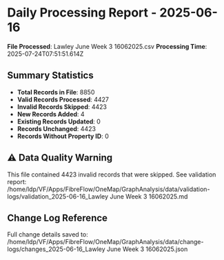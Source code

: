 # Daily Processing Report - 2025-06-16

**File Processed**: Lawley June Week 3 16062025.csv
**Processing Time**: 2025-07-24T07:51:51.614Z

## Summary Statistics

- **Total Records in File**: 8850
- **Valid Records Processed**: 4427
- **Invalid Records Skipped**: 4423
- **New Records Added**: 4
- **Existing Records Updated**: 0
- **Records Unchanged**: 4423
- **Records Without Property ID**: 0

## ⚠️ Data Quality Warning

This file contained 4423 invalid records that were skipped.
See validation report: /home/ldp/VF/Apps/FibreFlow/OneMap/GraphAnalysis/data/validation-logs/validation_2025-06-16_Lawley June Week 3 16062025.md


## Change Log Reference

Full change details saved to: /home/ldp/VF/Apps/FibreFlow/OneMap/GraphAnalysis/data/change-logs/changes_2025-06-16_Lawley June Week 3 16062025.json

